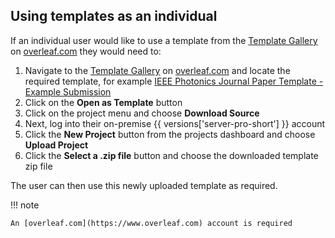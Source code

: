 ## Using templates as an individual ##

If an individual user would like to use a template from the [Template Gallery](https://www.overleaf.com/latex/templates) on [overleaf.com](https://www.overleaf.com) they would need to:

1. Navigate to the [Template Gallery](https://www.overleaf.com/latex/templates) on [overleaf.com](https://www.overleaf.com) and locate the required template, for example [IEEE Photonics Journal Paper Template - Example Submission](https://www.overleaf.com/latex/examples/ieee-photonics-journal-paper-template-example-submission/bsfjjfkdsjds)
1. Click on the **Open as Template** button
1. Click on the project menu and choose **Download Source**
1. Next, log into their on-premise {{ versions['server-pro-short'] }} account
1. Click the **New Project** button from the projects dashboard and choose **Upload Project**
1. Click the **Select a .zip file** button and choose the downloaded template zip file

The user can then use this newly uploaded template as required.

!!! note

    An [overleaf.com](https://www.overleaf.com) account is required